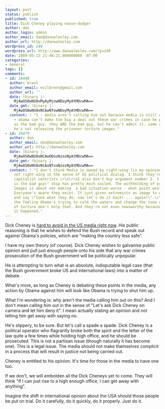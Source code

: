 ```yaml
---
layout: post
status: publish
published: true
title: Dick Cheney playing noose-dodger
author: dan
author_login: admin
author_email: dan@danwalmsley.com
author_url: http://danwalmsley.com
wordpress_id: 240
wordpress_url: http://www.danwalmsley.com/?p=240
date: 2009-05-13 21:48:21.000000000 -07:00
categories:
- General
tags: []
comments:
- id: 26440
  author: brent
  author_email: evilbrent@gmail.com
  author_url: ''
  date: !binary |-
    MjAwOS0wNS0xMyAyMjowNDoyMyAtMDcwMA==
  date_gmt: !binary |-
    MjAwOS0wNS0xNCAwNTowNDoyMyAtMDcwMA==
  content: ! "1 - media aren't calling him out because media is still owned by right-wing.\r\n\r\n2
    - obama can't make too big a deal out these war crimes in case he paints his country
    as the bad guy. they ARE the bad guy, but he can't admit it. same reason as why
    he's not releasing the prisoner torture images."
- id: 26479
  author: dan
  author_email: dan@danwalmsley.com
  author_url: http://danwalmsley.com
  date: !binary |-
    MjAwOS0wNS0xNCAwODoxNzozNyAtMDcwMA==
  date_gmt: !binary |-
    MjAwOS0wNS0xNCAxNToxNzozNyAtMDcwMA==
  content: ! "I don't think Media is owned by right-wing (in my opinion). At least
    not right-wing in the sense of US political dialog. I think they're mostly pragmatic,
    capitalist centrists.\r\n\r\nI also don't buy argument number 2. I think the \"America
    is the bad guy\" ship has pretty much sailed. The withholding of prisoner torture
    images is about not making  a bad situation worse - what point would they serve?
    Everyone's aware they exist. It just gives extremists an image to wave around
    and say \"look what they do, now let's do it back! ... again!\".\r\n\r\nI get
    the feeling Obama's trying to calm the waters and change the tone of dialog. Pictures
    of torture don't help that. And they're not even newsworthy because we all know
    it happened."
---
```

Dick Cheney is <a href="http://www.washingtonpost.com/wp-dyn/content/article/2009/05/13/AR2009051303789.html">hard to avoid in the US media right now</a>. His public reasoning is that he wishes to defend the Bush record and speak out against Obama's policies, which are "making the country less safe".

I have my own theory (of course). Dick Cheney wishes to galvanise public opinion and pull just enough people onto his side that any war crimes prosecution of the Bush government will be politically unpopular.

He is attempting to turn what is an absolute, indisputable legal case (that the Bush government broke US and international laws) into a matter of debate.

What's more, as long as Cheney is debating these points in the media, any action by Obama against him will look like Obama is trying to shut him up.

What I'm wondering is: why aren't the media calling him out on this? And I don't mean calling him out in the sense of "Let's ask Dick Cheney on camera and let him deny it". I mean actually stating an opinion and not letting him get away with saying no.

He's slippery, to be sure. But let's call a spade a spade. Dick Cheney is a political operator who flagrantly broke both the spirit and the letter of the law quite a few times while holding high office, and he should be prosecuted. This is not a partisan issue (though naturally it has become one). This is a legal issue. The media should not make themselves complicit in a process that will result in justice not being carried out.

Cheney is entitled to his opinion. It's time for those in the media to have one too.

If we don't, we will embolden all the Dick Cheneys yet to come. They will think "If I can just rise to a high enough office, I can get away with anything".

Imagine the shift in international opinion about the USA should those people be put on trial. Do it carefully, do it quickly, do it properly. Just do it.
